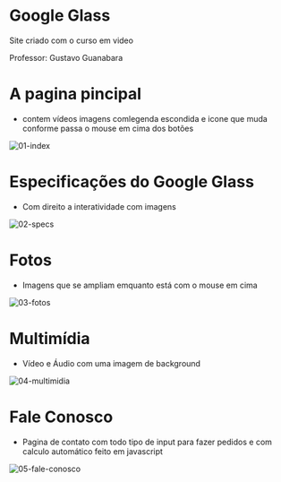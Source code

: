 # Google Glass
 Site criado com o curso em video
 
 Professor: Gustavo Guanabara
 
 # A pagina pincipal
 - contem vídeos imagens comlegenda escondida e icone que muda conforme passa o mouse em cima dos botões
 
![01-index](https://user-images.githubusercontent.com/92238035/227009359-972668dc-8f2a-4c20-9f78-03e45dfcc0d7.jpg)

# Especificações do Google Glass
 - Com direito a interatividade com imagens
 
![02-specs](https://user-images.githubusercontent.com/92238035/227009739-fefac309-622f-43af-9305-5b852c100b80.jpg)

# Fotos
 - Imagens que se ampliam emquanto está com o mouse em cima
 
 ![03-fotos](https://user-images.githubusercontent.com/92238035/227010500-d197184a-03da-406b-8c4c-f1d85b071653.jpg)

# Multimídia
 - Vídeo e Áudio com uma imagem de background
 
 ![04-multimidia](https://user-images.githubusercontent.com/92238035/227010858-e631289b-6097-4755-be48-d99538bba00d.jpg)

# Fale Conosco
 - Pagina de contato com todo tipo de input para fazer pedidos e com calculo automático feito em javascript
 
 ![05-fale-conosco](https://user-images.githubusercontent.com/92238035/227011209-b9a338a9-7cce-4ce7-b7ee-f87f7ca92376.jpg)
